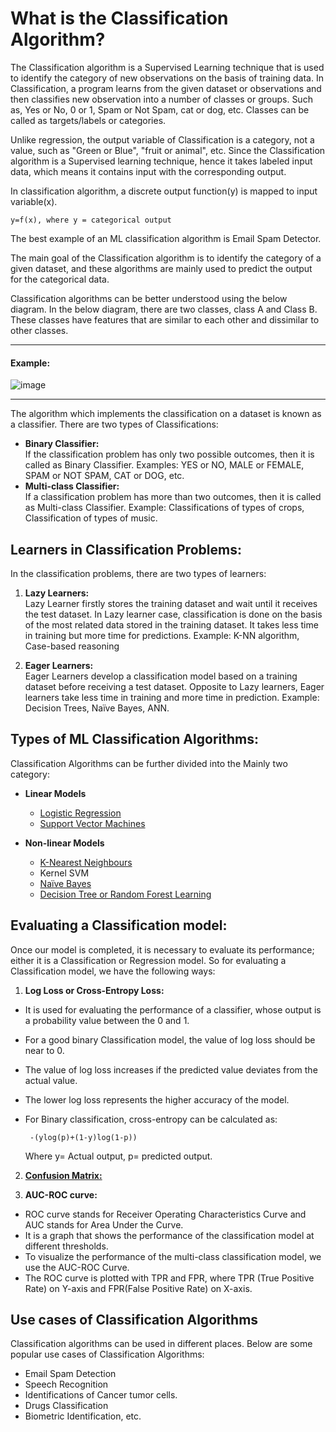 # What is the Classification Algorithm?
The Classification algorithm is a Supervised Learning technique that is used to identify the category of new observations on the basis of training data. In Classification, a program learns from the given dataset or observations and then classifies new observation into a number of classes or groups. Such as, Yes or No, 0 or 1, Spam or Not Spam, cat or dog, etc. Classes can be called as targets/labels or categories.

Unlike regression, the output variable of Classification is a category, not a value, such as "Green or Blue", "fruit or animal", etc. Since the Classification algorithm is a Supervised learning technique, hence it takes labeled input data, which means it contains input with the corresponding output.

In classification algorithm, a discrete output function(y) is mapped to input variable(x).

    y=f(x), where y = categorical output  
The best example of an ML classification algorithm is Email Spam Detector.

The main goal of the Classification algorithm is to identify the category of a given dataset, and these algorithms are mainly used to predict the output for the categorical data.

Classification algorithms can be better understood using the below diagram. In the below diagram, there are two classes, class A and Class B. These classes have features that are similar to each other and dissimilar to other classes.
___
#### Example: 
![image](https://user-images.githubusercontent.com/58425689/107843457-50805400-6df3-11eb-98ca-d5df8cb4032a.png)
___
The algorithm which implements the classification on a dataset is known as a classifier. There are two types of Classifications:

  - **Binary Classifier:** \
    If the classification problem has only two possible outcomes, then it is called as Binary Classifier.
    Examples: YES or NO, MALE or FEMALE, SPAM or NOT SPAM, CAT or DOG, etc.
  - **Multi-class Classifier:** \
    If a classification problem has more than two outcomes, then it is called as Multi-class Classifier.
    Example: Classifications of types of crops, Classification of types of music.
    
## Learners in Classification Problems:
In the classification problems, there are two types of learners:

1. **Lazy Learners:** \
    Lazy Learner firstly stores the training dataset and wait until it receives the test dataset. In Lazy learner case, classification is done on the basis of the most related data stored in the training dataset. It takes less time in training but more time for predictions.
    Example: K-NN algorithm, Case-based reasoning

2. **Eager Learners:** \
    Eager Learners develop a classification model based on a training dataset before receiving a test dataset. Opposite to Lazy learners, Eager learners take less time in training and more time in prediction. Example: Decision Trees, Naïve Bayes, ANN.

## Types of ML Classification Algorithms:
Classification Algorithms can be further divided into the Mainly two category:

- **Linear Models** 
    - [Logistic Regression](https://github.com/rjnp2/Data-Science/blob/main/tutorial/6.%20Machine%20Learning/2.%20Classification%20Algorithms/1.Logistic%20Regression/readme.md)
    - [Support Vector Machines](https://github.com/rjnp2/Data-Science/tree/main/tutorial/6.%20Machine%20Learning/3.%20SVM)
    
- **Non-linear Models** 
    - [K-Nearest Neighbours](https://github.com/rjnp2/Data-Science/blob/main/tutorial/6.%20Machine%20Learning/2.%20Classification%20Algorithms/2.%20K-Nearest%20Neighbor/readme.md)
    - Kernel SVM
    - [Naïve Bayes](https://github.com/rjnp2/Data-Science/blob/main/tutorial/6.%20Machine%20Learning/2.%20Classification%20Algorithms/3.%20Na%C3%AFve%20Bayes/readme.md)
    - [Decision Tree or Random Forest Learning](https://github.com/rjnp2/Data-Science/tree/main/tutorial/6.%20Machine%20Learning/4.%20%20Decision%20Tree%20or%20Random%20Forest%20Learning) 
    
## Evaluating a Classification model:
Once our model is completed, it is necessary to evaluate its performance; either it is a Classification or Regression model. So for evaluating a Classification model, we have the following ways:

1. **Log Loss or Cross-Entropy Loss:**
 - It is used for evaluating the performance of a classifier, whose output is a probability value between the 0 and 1.
 - For a good binary Classification model, the value of log loss should be near to 0.
 - The value of log loss increases if the predicted value deviates from the actual value.
 - The lower log loss represents the higher accuracy of the model.
 - For Binary classification, cross-entropy can be calculated as:

        -(ylog(p)+(1-y)log(1-p))  
    Where y= Actual output, p= predicted output.

2. **[Confusion Matrix:](https://github.com/rjnp2/Data-Science/blob/main/tutorial/6.%20Machine%20Learning/2.%20Classification%20Algorithms/Confusion%20Matrix.md)** 

3. **AUC-ROC curve:**
 - ROC curve stands for Receiver Operating Characteristics Curve and AUC stands for Area Under the Curve.
 - It is a graph that shows the performance of the classification model at different thresholds.
 - To visualize the performance of the multi-class classification model, we use the AUC-ROC Curve.
 - The ROC curve is plotted with TPR and FPR, where TPR (True Positive Rate) on Y-axis and FPR(False Positive Rate) on X-axis.

## Use cases of Classification Algorithms
Classification algorithms can be used in different places. Below are some popular use cases of Classification Algorithms:
- Email Spam Detection
- Speech Recognition
- Identifications of Cancer tumor cells.
- Drugs Classification
- Biometric Identification, etc.

